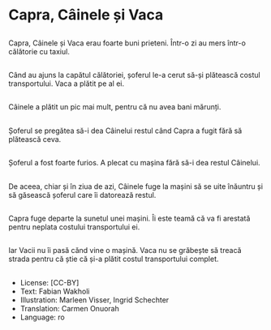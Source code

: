 # Capra, Câinele și Vaca

##
Capra, Câinele și Vaca erau foarte buni prieteni. Într-o zi au mers într-o călătorie cu taxiul.

##
Când au ajuns la capătul călătoriei, șoferul le-a cerut să-și plătească costul transportului. Vaca a plătit pe al ei.

##
Câinele a plătit un pic mai mult, pentru că nu avea bani mărunți.

##
Șoferul se pregătea să-i dea Câinelui restul când Capra a fugit fără să plătească ceva.

##
Șoferul a fost foarte furios. A plecat cu mașina fără să-i dea restul Câinelui.

##
De aceea, chiar și în ziua de azi, Câinele fuge la mașini să se uite înăuntru și să găsească șoferul care îi datorează restul.

##
Capra fuge departe la sunetul unei mașini. Îi este teamă că va fi arestată pentru neplata costului transportului ei.

##
Iar Vacii nu îi pasă cănd vine o mașină. Vaca nu se grăbește să treacă strada pentru că știe că și-a plătit costul transportului complet.

##
* License: [CC-BY]
* Text: Fabian Wakholi
* Illustration: Marleen Visser, Ingrid Schechter
* Translation: Carmen Onuorah
* Language: ro

